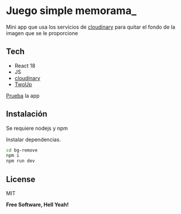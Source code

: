# Juego simple memorama\_

Mini app que usa los servicios de [cloudinary] para quitar el fondo de la imagen que se le proporcione

## Tech

- React 18
- JS
- [cloudinary]
- [TwoUp]

[Prueba] la app

## Instalación

Se requiere nodejs y npm

Instalar dependencias.

```sh
cd bg-remove
npm i
npm run dev
```

## License

MIT

**Free Software, Hell Yeah!**

[//]: # "These are reference links used in the body of this note and get stripped out when the markdown processor does its job. There is no need to format nicely because it shouldn't be seen. Thanks SO - http://stackoverflow.com/questions/4823468/store-comments-in-markdown-syntax"

[cloudinary]: https://cloudinary.com/
[TwoUp]: https://github.com/GoogleChromeLabs/two-up
[prueba]: https://xiaoluxtl.github.io/bg-remove/